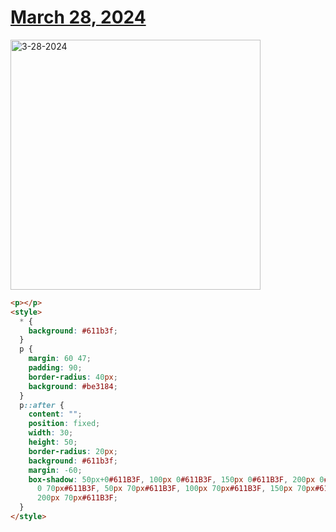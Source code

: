 # [March 28, 2024](https://cssbattle.dev/play/t6CAjE8CtrBK0D7J2yQE)

<img src="https://firebasestorage.googleapis.com/v0/b/cssbattleapp.appspot.com/o/user%2Fummd3POvEDfFyeFvVdOMG3OOrwE2%2Ftargets%2Ftarget_ZS5VFIH@2x.png?alt=media" width="400" alt="3-28-2024" />

```html
<p></p>
<style>
  * {
    background: #611b3f;
  }
  p {
    margin: 60 47;
    padding: 90;
    border-radius: 40px;
    background: #be3184;
  }
  p::after {
    content: "";
    position: fixed;
    width: 30;
    height: 50;
    border-radius: 20px;
    background: #611b3f;
    margin: -60;
    box-shadow: 50px+0#611B3F, 100px 0#611B3F, 150px 0#611B3F, 200px 0#611B3F,
      0 70px#611B3F, 50px 70px#611B3F, 100px 70px#611B3F, 150px 70px#611B3F,
      200px 70px#611B3F;
  }
</style>
```
